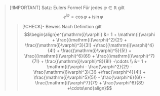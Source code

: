 > [!IMPORTANT] Satz: Eulers Formel
> Für jedes $\varphi \in \mathbb{R}$ gilt
> $$e^{\mathrm{i}\varphi} = \cos\varphi + \mathrm{i}\sin\varphi$$
> > [!CHECK]- Beweis
> > Nach Definition gilt
> > $$\begin{align}e^{\mathrm{i}\varphi} &= 1 + \mathrm{i}\varphi + \frac{(\mathrm{i}\varphi)^2}{2!} + \frac{(\mathrm{i}\varphi)^3}{3!} +\frac{(\mathrm{i}\varphi)^4}{4!} + \frac{(\mathrm{i}\varphi)^5}{5!} + \frac{(\mathrm{i}\varphi)^6}{6!} + \frac{(\mathrm{i}\varphi)^7}{7!} + \frac{(\mathrm{i}\varphi)^8}{8!} +\cdots \\ &= 1 + \mathrm{i}\varphi - \frac{\varphi^2}{2!} - \frac{\mathrm{i}\varphi^3}{3!} +\frac{\varphi^4}{4!} + \frac{\mathrm{i}\varphi^5}{5!} - \frac{\varphi^6}{6!} - \frac{\mathrm{i}\varphi^7}{7!} + \frac{\varphi^8}{8!} +\cdots\end{align}$$